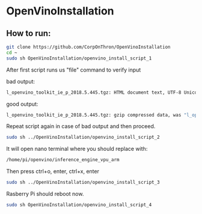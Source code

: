 # OpenVinoInstallation
## How to run:


```bash
git clone https://github.com/CorpOnThron/OpenVinoInstallation
cd ~
sudo sh OpenVinoInstallation/openvino_install_script_1
```

After first script runs us "file" command to verify input

bad output:
```bash
l_openvino_toolkit_ie_p_2018.5.445.tgz: HTML document text, UTF-8 Unicode text, with very long lines
```
good output:
```bash
l_openvino_toolkit_ie_p_2018.5.445.tgz: gzip compressed data, was "l_openvino_toolkit_ie_p_2018.5.445.tar", last modified: Wed Dec 19  12:49:53 2018, max compression, from FAT filesystem (MS-DOS, OS/2, NT)
```
Repeat script again in case of bad output and then proceed.
  
```bash
sudo sh ../OpenVinoInstallation/openvino_install_script_2
```
It will open nano terminal where you should replace <INSTALLDIR> with:

```bash
/home/pi/openvino/inference_engine_vpu_arm
```
Then press ctrl+o, enter, ctrl+x, enter
 
```bash
sudo sh ../OpenVinoInstallation/openvino_install_script_3
```

Rasberry Pi should reboot now.

```bash
sudo sh OpenVinoInstallation/openvino_install_script_4
```
